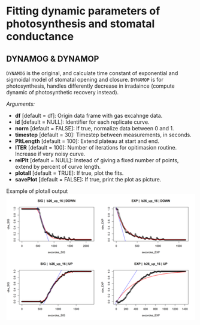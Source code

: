# Fitting dynamic parameters of photosynthesis and stomatal conductance

## DYNAMOG & DYNAMOP
`DYNAMOG` is the original, and calculate time constant of exponential and sigmoidal model of stomatal opening and closure. 
`DYNAMOP` is for photosynthesis, handles differently decrease in irradaince (compute dynamic of photosynthetic recovery instead).  

_Arguments:_  
- **df** [default = df]: Origin data frame with gas excahnge data.  
- **id** [default = NULL]: Identifier for each replicate curve.  
- **norm** [default = FALSE]: If true, normalize data between 0 and 1.  
- **timestep** [default = 30]: Timestep between measurements, in seconds.  
- **PltLength** [default = 100]: Extend plateau at start and end.  
- **ITER** [default = 100]: Number of iterations for opitimasion routine. Increase if very noisy curve.  
- **relPlt** [default = NULL]: Instead of giving a fixed number of points, extend by percent of curve length.    
- **plotall** [default = TRUE]: If true, plot the fits.  
- **savePlot** [default = FALSE]: If true, print the plot as picture.

Example of plotall output
![](example_fit.png)
